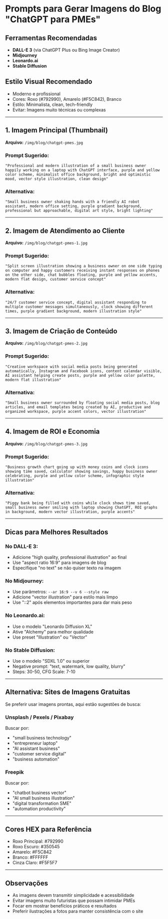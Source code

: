 # Prompts para Gerar Imagens do Blog "ChatGPT para PMEs"

## Ferramentas Recomendadas
- **DALL-E 3** (via ChatGPT Plus ou Bing Image Creator)
- **Midjourney** 
- **Leonardo.ai**
- **Stable Diffusion**

## Estilo Visual Recomendado
- Moderno e profissional
- Cores: Roxo (#792990), Amarelo (#F5C842), Branco
- Estilo: Minimalista, clean, tech-friendly
- Evitar: Imagens muito técnicas ou complexas

---

## 1. Imagem Principal (Thumbnail)
**Arquivo:** `/img/blog/chatgpt-pmes.jpg`

### Prompt Sugerido:
```
"Professional and modern illustration of a small business owner happily working on a laptop with ChatGPT interface, purple and yellow color scheme, minimalist office background, bright and optimistic mood, vector style illustration, clean design"
```

### Alternativa:
```
"Small business owner shaking hands with a friendly AI robot assistant, modern office setting, purple gradient background, professional but approachable, digital art style, bright lighting"
```

---

## 2. Imagem de Atendimento ao Cliente
**Arquivo:** `/img/blog/chatgpt-pmes-1.jpg`

### Prompt Sugerido:
```
"Split screen illustration showing a business owner on one side typing on computer and happy customers receiving instant responses on phones on the other side, chat bubbles floating, purple and yellow accents, modern flat design, customer service concept"
```

### Alternativa:
```
"24/7 customer service concept, digital assistant responding to multiple customer messages simultaneously, clock showing different times, purple gradient background, modern illustration style"
```

---

## 3. Imagem de Criação de Conteúdo
**Arquivo:** `/img/blog/chatgpt-pmes-2.jpg`

### Prompt Sugerido:
```
"Creative workspace with social media posts being generated automatically, Instagram and Facebook icons, content calendar visible, AI assistant helping create posts, purple and yellow color palette, modern flat illustration"
```

### Alternativa:
```
"Small business owner surrounded by floating social media posts, blog articles, and email templates being created by AI, productive and organized workspace, purple accent colors, vector illustration"
```

---

## 4. Imagem de ROI e Economia
**Arquivo:** `/img/blog/chatgpt-pmes-3.jpg`

### Prompt Sugerido:
```
"Business growth chart going up with money coins and clock icons showing time saved, calculator showing savings, happy business owner celebrating, purple and yellow color scheme, infographic style illustration"
```

### Alternativa:
```
"Piggy bank being filled with coins while clock shows time saved, small business owner smiling with laptop showing ChatGPT, ROI graphs in background, modern vector illustration, purple accents"
```

---

## Dicas para Melhores Resultados

### No DALL-E 3:
- Adicione "high quality, professional illustration" ao final
- Use "aspect ratio 16:9" para imagens de blog
- Especifique "no text" se não quiser texto na imagem

### No Midjourney:
- Use parâmetros: `--ar 16:9 --v 6 --style raw`
- Adicione "vector illustration" para estilo mais limpo
- Use "::2" após elementos importantes para dar mais peso

### No Leonardo.ai:
- Use o modelo "Leonardo Diffusion XL"
- Ative "Alchemy" para melhor qualidade
- Use preset "Illustration" ou "Vector"

### No Stable Diffusion:
- Use o modelo "SDXL 1.0" ou superior
- Negative prompt: "text, watermark, low quality, blurry"
- Steps: 30-50, CFG Scale: 7-10

---

## Alternativa: Sites de Imagens Gratuitas

Se preferir usar imagens prontas, aqui estão sugestões de busca:

### Unsplash / Pexels / Pixabay
Buscar por:
- "small business technology"
- "entrepreneur laptop"
- "AI assistant business"
- "customer service digital"
- "business automation"

### Freepik
Buscar por:
- "chatbot business vector"
- "AI small business illustration"
- "digital transformation SME"
- "automation productivity"

---

## Cores HEX para Referência
- Roxo Principal: #792990
- Roxo Escuro: #350545
- Amarelo: #F5C842
- Branco: #FFFFFF
- Cinza Claro: #F5F5F7

---

## Observações
- As imagens devem transmitir simplicidade e acessibilidade
- Evitar imagens muito futuristas que possam intimidar PMEs
- Focar em mostrar benefícios práticos e resultados
- Preferir ilustrações a fotos para manter consistência com o site